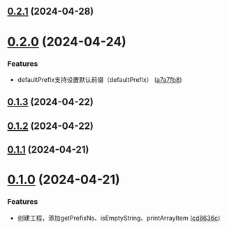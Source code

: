 ## [0.2.1](https://github.com/liuxian496/cyndi/compare/v0.2.0...v0.2.1) (2024-04-28)



# [0.2.0](https://github.com/liuxian496/cyndi/compare/v0.1.3...v0.2.0) (2024-04-24)


### Features

* defaultPrefix支持设置默认前缀（defaultPrefix） ([a7a7fb8](https://github.com/liuxian496/cyndi/commit/a7a7fb8be589c50290e2b66118027793665c896c))



## [0.1.3](https://github.com/liuxian496/cyndi/compare/v0.1.2...v0.1.3) (2024-04-22)



## [0.1.2](https://github.com/liuxian496/cyndi/compare/v0.1.1...v0.1.2) (2024-04-22)



## [0.1.1](https://github.com/liuxian496/cyndi/compare/v0.1.0...v0.1.1) (2024-04-21)



# [0.1.0](https://github.com/liuxian496/cyndi/compare/cd8636cb30848089f4d32c0b4a216adf66fce5b0...v0.1.0) (2024-04-21)


### Features

* 创建工程，添加getPrefixNs、isEmptyString、printArrayItem ([cd8636c](https://github.com/liuxian496/cyndi/commit/cd8636cb30848089f4d32c0b4a216adf66fce5b0))



